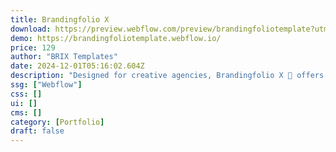 ```yaml
---
title: Brandingfolio X
download: https://preview.webflow.com/preview/brandingfoliotemplate?utm_medium=preview_link&utm_source=designer&utm_content=brandingfoliotemplate&preview=7013f868f1c49c0a544bf34508d3282e&locale=en&workflow=preview
demo: https://brandingfoliotemplate.webflow.io/
price: 129
author: "BRIX Templates"
date: 2024-12-01T05:16:02.604Z
description: "Designed for creative agencies, Brandingfolio X 🎨 offers the perfect Business Design Agency Webflow Template. Its clean, modern design ensures your branding projects stand out and attract new clients."
ssg: ["Webflow"]
css: []
ui: []
cms: []
category: [Portfolio]
draft: false
---
```

